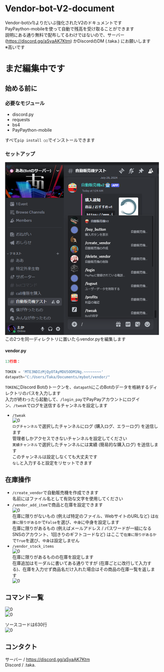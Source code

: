 # Vendor-bot-V2-document
Vendor-bot(v1)よりだいぶ強化されたV2のドキュメントです  
PayPaython-mobileを使って自動で残高を受け取ることができます  
説明にある通り無料で配布してるわけではないので、サーバー (https://discord.gg/aSyaAK7Ktm) かDiscordのDM (.taka.) にお願いします  
※高いです  
# まだ編集中です
## 始める前に
### 必要なモジュール  
- discord.py
- requests
- bs4
- PayPaython-mobile

すべて```pip install ○○```でインストールできます
### セットアップ
![0](images/1.png)  
この2つを同一ディレクトリに置いたらvendor.pyを編集します  
#### vendor.py
```py
13行目：

TOKEN = 'MTE3NDIzMjQyOTAyMDU5ODM1Ng.~~~~~~~~'
datapath="C:/Users/Taka/Documents/mybot/vendor/"
```  
```TOKEN```にDiscord Botのトークンを、```datapath```にこのBotのデータを格納するディレクトリのパスを入力します  
入力が終わったら起動して、```/login_pay```でPayPayアカウントにログイン、```/tweak```でログを送信するチャンネルを設定します  
- ```/tweak```  
  ![0](images/5.png)  
  ```ログチャンネル```で選択したチャンネルにログ (購入ログ、エラーログ) を送信します  
  管理者しかアクセスできないチャンネルを設定してください  
  ```実績チャンネル```で選択したチャンネルには実績 (簡易的な購入ログ) を送信します  
  このチャンネルは設定しなくても大丈夫です  
  ```なし```と入力すると設定をリセットできます  
## 在庫操作
- ```/create_vendor```で自動販売機を作成できます  
  名前にはファイル名として有効な文字を使用してください  
- ```/vendor_add_item```で商品と在庫を設定できます  
  ![0](images/2.png)  
  在庫に限りがないもの (例えば特定のファイル、WebサイトのURLなど) は```在庫に限りがあるか```で```False```を選び、```中身```に中身を設定します  
  在庫に限りがあるもの (例えばメールアドレス / パスワードが一組になるSNSのアカウント、1回きりのギフトコードなど) はここで```在庫に限りがあるか```で```True```を選び、```中身```は設定しません  
- ```/vendor_stock_items```  
  ![0](images/3.png)  
  在庫に限りがあるものの在庫を設定します  
  在庫追加はモーダルに書いてある通りですが (在庫ごとに改行して入力する)、在庫を入力せず商品名だけ入れた場合はその商品の在庫一覧を返します  
  ![0](images/4.png)  
## コマンド一覧
![0](images/6.png)  
![0](images/7.png)  
  
ソースコードは630行  
![0](images/8.png)  
## コンタクト
サーバー / https://discord.gg/aSyaAK7Ktm  
Discord / .taka.
